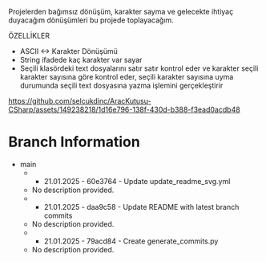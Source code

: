Projelerden bağımsız dönüşüm, karakter sayma ve gelecekte ihtiyaç duyacağım dönüşümleri bu projede toplayacağım.

ÖZELLİKLER
- ASCII <-> Karakter Dönüşümü
- String ifadede kaç karakter var sayar
- Seçili klasördeki text dosyalarını satır satır kontrol eder ve karakter seçili karakter sayısına göre kontrol eder, seçili karakter sayısına uyma durumunda seçili text dosyasına yazma işlemini gerçekleştirir

https://github.com/selcukdinc/AracKutusu-CSharp/assets/149238218/1d16e796-138f-430d-b388-f3ead0acdb48

# Branch Information



- main
  -   - 21.01.2025 - 60e3764 - Update update_readme_svg.yml
    - No description provided.
  -   - 21.01.2025 - daa9c58 - Update README with latest branch commits
    - No description provided.
  -   - 21.01.2025 - 79acd84 - Create generate_commits.py
    - No description provided.


